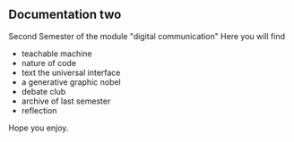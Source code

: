 ## Documentation two
Second Semester of the module "digital communication"
Here you will find
- teachable machine
- nature of code
- text the universal interface
- a generative graphic nobel
- debate club
- archive of last semester
- reflection

Hope you enjoy.